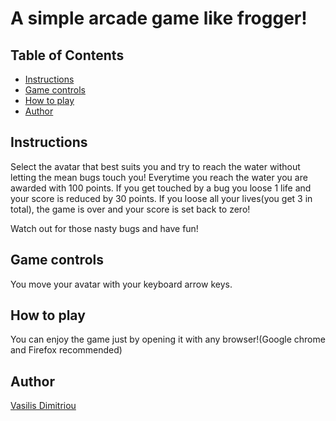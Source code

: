 # A simple arcade game like frogger! 

## Table of Contents

* [Instructions](#instructions)
* [Game controls](#Game_controls)
* [How to play](#How_to_play)
* [Author](#Author)

## Instructions

Select the avatar that best suits you and try to reach the water without letting the mean bugs touch you!
Everytime you reach the water you are awarded with 100 points.
If you get touched by a bug you loose 1 life and your score is reduced by 30 points. 
If you loose all your lives(you get 3 in total), the game is over and your score is set back to zero!

Watch out for those nasty bugs and have fun!

## Game controls

You move your avatar with your keyboard arrow keys.


## How to play

You can enjoy the game just by opening it with any browser!(Google chrome and Firefox recommended)

## Author

[Vasilis Dimitriou](https://github.com/Vasilisdm)


